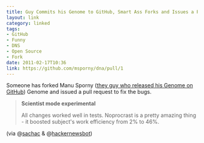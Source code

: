 ```yaml
---
title: Guy Commits his Genome to GitHub, Smart Ass Forks and Issues a Pull Request
layout: link
category: linked
tags:
- GitHub
- Funny
- DNS
- Open Source
- Fork
date: 2011-02-17T10:36
link: https://github.com/msporny/dna/pull/1
---
```


Someone has forked Manu Sporny ([they guy who released his Genome on GitHub](/linked/2011/02/open-sourcing-your-genetic-data/ "Open Sourcing Your Genetic Data")) Genome and issued a pull request to fix the bugs.

> **Scientist mode experimental**
> 
> All changes worked well in tests. Noprocrast is a pretty amazing thing - it boosted subject's work efficiency from 2% to 46%.

(via @[sachac](https://twitter.com/sachac) & @[hackernewsbot](https://twitter.com/hackernewsbot/status/36631161182625792 "Guy commits his genome to Github, smartass forks and issues a pull request..."))